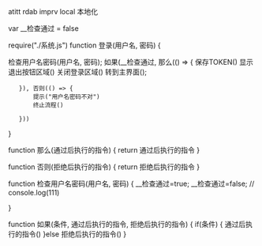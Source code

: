 atitt rdab imprv  local 本地化

var __检查通过 = false


require("./系统.js")
function 登录(用户名, 密码) {

   检查用户名密码(用户名, 密码);
   如果(__检查通过,
       那么(() => {
           保存TOKEN()
           显示退出按钮区域()
           关闭登录区域()
           转到主界面();

       }), 否则(() => {
           提示("用户名密码不对")
           终止流程()

       }))

}



function 那么(通过后执行的指令) {
   return  通过后执行的指令
}

function 否则(拒绝后执行的指令) {
  return  拒绝后执行的指令
}


function 检查用户名密码(用户名, 密码) {
   __检查通过=true; __检查通过=false;
  // console.log(111)

}

function 如果(条件, 通过后执行的指令, 拒绝后执行的指令) {
   if(条件)
   {
       通过后执行的指令()
   }else
       拒绝后执行的指令()
}

